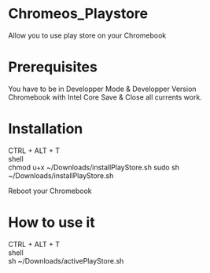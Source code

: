 # Chromeos_Playstore 
Allow you to use play store on your Chromebook  

# Prerequisites 
You have to be in Developper Mode & Developper Version  
Chromebook with Intel Core 
Save & Close all currents work.  

# Installation  
CTRL + ALT + T   
shell  
chmod u+x ~/Downloads/installPlayStore.sh
sudo sh ~/Downloads/installPlayStore.sh  
 
Reboot your Chromebook  

# How to use it 
CTRL + ALT + T  
shell  
sh ~/Downloads/activePlayStore.sh 
